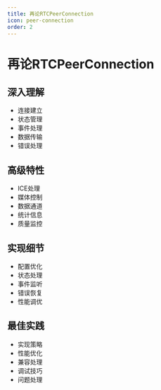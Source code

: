 ```yaml
---
title: 再论RTCPeerConnection
icon: peer-connection
order: 2
---
```


# 再论RTCPeerConnection

## 深入理解
- 连接建立
- 状态管理
- 事件处理
- 数据传输
- 错误处理

## 高级特性
- ICE处理
- 媒体控制
- 数据通道
- 统计信息
- 质量监控

## 实现细节
- 配置优化
- 状态处理
- 事件监听
- 错误恢复
- 性能调优

## 最佳实践
- 实现策略
- 性能优化
- 兼容处理
- 调试技巧
- 问题处理
